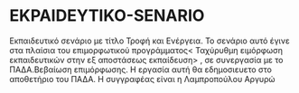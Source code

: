 # EKPAIDEYTIKO-SENARIO
Εκπαιδευτικό σενάριο με τίτλο Τροφή και Ενέργεια.
Το σενάριο αυτό έγινε στα πλαίσια του επιμορφωτικού προγράμματος< Ταχύρυθμη ειμόρφωση εκπαιδευτικών στην εξ αποστάσεως εκπαίδευση> , σε συνεργασία με το ΠΑΔΑ.Βεβαίωση επιμόρφωσης. Η εργασία αυτή θα εδημοσιευετο στο αποθετήριο του ΠΑΔΑ.
Η συγγραφέας  είναι η Λαμπροπούλου Αργυρώ
